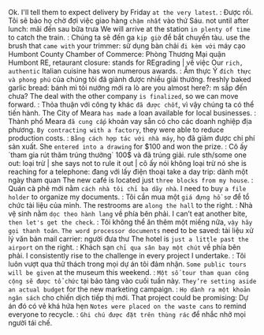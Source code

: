 Ok. I'll tell them to expect delivery by Friday `at the very latest`. : Được rồi. Tôi sẽ bảo họ chờ đợi việc giao hàng `chậm nhất` vào thứ Sáu.
not until after lunch: mãi đến sau bữa trưa
We will arrive at the station `in plenty of time` to catch the train. : Chúng ta sẽ đến ga `kịp giờ` để bắt chuyến tàu.
use the brush that `came with` your trimmer: sử dụng bàn chải `đi kèm với` máy cạo
Humbont County Chamber of Commerce: Phòng Thương Mại quận Humbont
RE, retaurant closure: stands for REgrading | về việc
Our `rich, authentic` Italian cuisine has won numerous awards. : Ẩm thực Ý `đích thực và phong phú` của chúng tôi đã giành được nhiều giải thưởng.
freshly baked garlic bread: bánh mì tỏi nướng mới ra lò
are you almost here?: m sắp đến chưa?
The deal with the other company `is finalized`, so we can move forward. : Thỏa thuận với công ty khác `đã được chốt`, vì vậy chúng ta có thể tiến hành.
The City of Meara `has made` a loan available for local businesses. : Thành phố Meara `đã cung cấp` khoản vay sẵn có cho các doanh nghiệp địa phương.
`By contracting with a factory`, they were able to reduce production costs. : `Bằng cách hợp tác với nhà máy`, họ đã giảm được chi phí sản xuất.
She `entered into a drawing` for $100 and won the prize. : Cô ấy `tham gia rút thăm trúng thưởng` 100$ và đã trúng giải.
rule sth/some one out: loại trừ | she says not to rule it out | cô ấy nói không loại trừ nó
she is reaching for a telephone: đang với lấy điện thoại
take a day trip: dành một ngày tham quan
The new café is located just `three blocks from my house`. : Quán cà phê mới nằm `cách nhà tôi chỉ ba dãy nhà`.
I need to buy `a file holder` to organize my documents. : Tôi cần mua một `giá đựng hồ sơ` để tổ chức tài liệu của mình.
The restrooms are `along the hall` to the right. : Nhà vệ sinh nằm `dọc theo hành lang` về phía bên phải.
I can’t eat another bite, `then let's get the check`. : Tôi không thể ăn thêm một miếng nữa, `vậy hãy gọi thanh toán`.
`The word processor documents` need to be saved: tài liệu xử lý văn bản
mail carrier: người đưa thư
The hotel is `just a little past the airport` on the right. : Khách sạn `chỉ qua sân bay một chút` về phía bên phải.
I consistently rise to the challenge in every project I undertake. : Tôi luôn vượt qua thử thách trong mọi dự án tôi đảm nhận.
`Some public tours will be given` at the museum this weekend. : `Một số tour tham quan công cộng sẽ được tổ chức` tại bảo tàng vào cuối tuần này.
`They’re setting aside an actual budget` for the new marketing campaign. : `Họ dành ra một khoản ngân sách` cho chiến dịch tiếp thị mới.
That project could be promising:  Dự án đó có vẻ khá hứa hẹn
`Notes were placed on the waste cans` to remind everyone to recycle. : `Ghi chú được đặt trên thùng rác` để nhắc nhở mọi người tái chế.